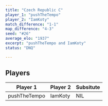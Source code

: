 ```yaml
---
title: "Czech Republic C"
player_1: "pushTheTempo"
player_2: "IamKoty"
match_difference: "1-1"
map_difference: "4-3"
seed: "#26"
average_elo: "1937"
excerpt: "pushTheTempo and IamKoty"
status: "DNQ"

---
```

## Players

| Player 1 | Player 2 | Subsitute |
| -- | -- | -- |
| pushTheTempo | IamKoty | NIL |

